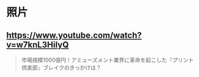 # 照片

## https://www.youtube.com/watch?v=w7knL3HiIyQ

> 市場規模1000億円！アミューズメント業界に革命を起こした『プリント倶楽部』ブレイクのきっかけは？ 
